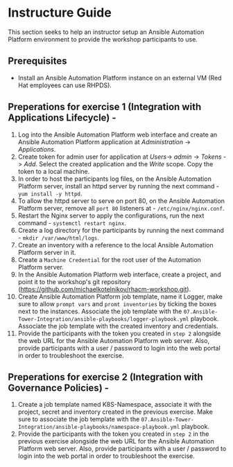 # Instructure Guide

This section seeks to help an instructor setup an Ansible Automation Platform environment to provide the workshop participants to use.

## Prerequisites
* Install an Ansible Automation Platform instance on an external VM (Red Hat employees can use RHPDS).

## Preperations for exercise 1 (Integration with Applications Lifecycle) -
1. Log into the Ansible Automation Platform web interface and create an Ansible Automation Platform application at _Administration_ -> _Applications_.
2. Create token for admin user for application at _Users_-> _admin_ -> _Tokens_ -> _Add_. Select the created application and the _Write_ scope. Copy the token to a local machine.
3. In order to host the participants log files, on the Ansible Automation Platform server, install an httpd server by running the next command - `yum install -y httpd`.
4. To allow the httpd server to serve on port 80, on the Ansible Automation Platform server, remove all `port 80` listeners at - `/etc/nginx/nginx.conf`.
5. Restart the Nginx server to apply the configurations, run the next command - `systemctl restart nginx`.
6. Create a log directory for the participants by running the next command - `mkdir /var/www/html/logs`.
7. Create an inventory with a reference to the local Ansible Automation Platform server in it.
8. Create a `Machine Credential` for the root user of the Automation Platform server.
9. In the Ansible Automation Platform web interface, create a project, and point it to the workshop's git repository (https://github.com/michaelkotelnikov/rhacm-workshop.git).
10. Create Ansible Automation Platform job template, name it Logger, make sure to allow `prompt vars` and `promt inventories` by ticking the boxes next to the instances. Associate the job template with the `07.Ansible-Tower-Integration/ansible-playbooks/logger-playbook.yml` playbook. Associate the job template with the created inventory and credentials.
11. Provide the participants with the token you created in `step 2` alongside the web URL for the Ansible Automation Platform web server. Also, provide participants with a user / password to login into the web portal in order to troubleshoot the exercise.

## Preperations for exercise 2 (Integration with Governance Policies) -
1. Create a job template named K8S-Namespace, associate it with the project, secret and inventory created in the previous exercise. Make sure to associate the job template with the `07.Ansible-Tower-Integration/ansible-playbooks/namespace-playbook.yml` playbook.
2. Provide the participants with the token you created in `step 2` in the previous exercise alongside the web URL for the Ansible Automation Platform web server. Also, provide participants with a user / password to login into the web portal in order to troubleshoot the exercise.